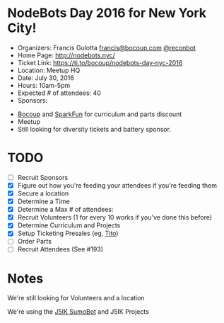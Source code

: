 # NodeBots Day 2016 for New York City!

 - Organizers: Francis Gulotta francis@bocoup.com [@reconbot](https://twitter.com/reconbot)
 - Home Page: http://nodebots.nyc/
 - Ticket Link: https://ti.to/bocoup/nodebots-day-nyc-2016
 - Location: Meetup HQ
 - Date: July 30, 2016
 - Hours: 10am-5pm
 - Expected # of attendees: 40 
 - Sponsors:
  * [Bocoup](https://bocoup.com) and [SparkFun](https://www.sparkfun.com) for curriculum and parts discount
  * Meetup
  * Still looking for diversity tickets and battery sponsor.

# TODO

 - [ ] Recruit Sponsors
 - [x] Figure out how you're feeding your attendees if you're feeding them
 - [x] Secure a location
 - [x] Determine a Time
 - [x] Determine a Max # of attendees:
 - [x] Recruit Volunteers (1 for every 10 works if you've done this before)
 - [x] Determine Curriculum and Projects
 - [x] Setup Ticketing Presales (eg, [Tito](https://ti.to/))
 - [ ] Order Parts
 - [ ] Recruit Attendees (See #193)

# Notes
We're still looking for Volunteers and a location

We're using the [J5IK SumoBot](https://www.sparkfun.com/wish_lists/125260) and J5IK Projects
